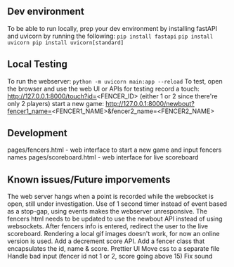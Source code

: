 ## Dev environment 
To be able to run locally, prep your dev environment by installing fastAPI and uvicorn by running the following:
`pip install fastapi`
`pip install uvicorn pip install uvicorn[standard]`

## Local Testing
To run the webserver: `python -m uvicorn main:app --reload`
To test, open the browser and use the web UI or APIs for testing
    record a touch: http://127.0.0.1:8000/touch?id=<FENCER_ID> (either 1 or 2 since there're only 2 players)
    start a new game: http://127.0.0.1:8000/newbout?fencer1_name=<FENCER1_NAME>&fencer2_name=<FENCER2_NAME>

## Development
pages/fencers.html - web interface to start a new game and input fencers names
pages/scoreboard.html - web interface for live scoreboard

## Known issues/Future imporvements
The web server hangs when a point is recorded while the websocket is open, still under investigation.
Use of 1 second timer instead of event based as a stop-gap, using events makes the webserver unresponsive.
The fencers html needs to be updated to use the newbout API instead of using websockets.
After fencers info is entered, redirect the user to the live scoreboard.
Rendering a local gif images doesn't work, for now an online version is used.
Add a decrement score API.
Add a fencer class that encapsulates the id, name & score.
Prettier UI
Move css to a separate file
Handle bad input (fencer id not 1 or 2, score going above 15)
Fix sound